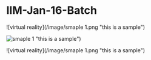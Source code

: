 # IIM-Jan-16-Batch

![virtual reality](/image/smaple 1.png "this is a sample")

![smaple 1](https://user-images.githubusercontent.com/99109255/152673154-ecd584eb-4629-4715-a7da-15dfb8d719b6.png)
 "this is a sample")

![virtual reality](/image/smaple 1.png "this is a sample")

